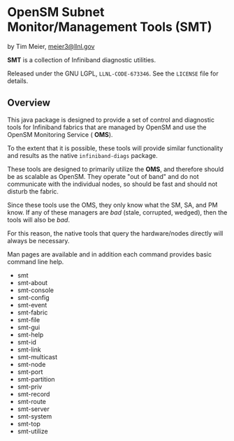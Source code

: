 OpenSM Subnet Monitor/Management Tools (SMT)
=========================
by Tim Meier, [meier3@llnl.gov](mailto:meier3@llnl.gov)

**SMT** is a collection of Infiniband diagnostic utilities.

Released under the GNU LGPL, `LLNL-CODE-673346`.  See the `LICENSE`
file for details.

Overview
-------------------------

This java package is designed to provide a set of control and diagnostic tools for
Infiniband fabrics that are managed by OpenSM and use the OpenSM Monitoring Service ( **OMS**).

To the extent that it is possible, these tools will provide similar functionality
and results as the native `infiniband-diags` package.

These tools are designed to primarily utilize the **OMS**, and therefore should
be as scalable as OpenSM.  They operate "out of band" and do not communicate with the
individual nodes, so should be fast and should not disturb the fabric.

Since these tools use the OMS, they only know what the SM, SA, and PM know.
If any of these managers are *bad* (stale, corrupted, wedged), then the tools will also
be *bad*.

For this reason, the native tools that query the hardware/nodes directly will
always be necessary.

Man pages are available and in addition each command provides basic command line help.

* smt
* smt-about
* smt-console
* smt-config
* smt-event
* smt-fabric
* smt-file
* smt-gui
* smt-help
* smt-id
* smt-link
* smt-multicast
* smt-node
* smt-port
* smt-partition
* smt-priv
* smt-record
* smt-route
* smt-server
* smt-system
* smt-top
* smt-utilize